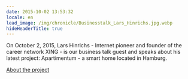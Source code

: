 ```yaml
---
date: 2015-10-02 13:53:32
locale: en
lead_image: /img/chronicle/Businesstalk_Lars_Hinrichs.jpg.webp
hideHeaderTitle: true
---
```



On October 2, 2015, Lars Hinrichs - Internet pioneer and founder of the career network XING - is our business talk guest and speaks about his latest project: Apartimentum - a smart home located in Hamburg.

[About the project](http://www.apartimentum.com/#!home/mainPage)